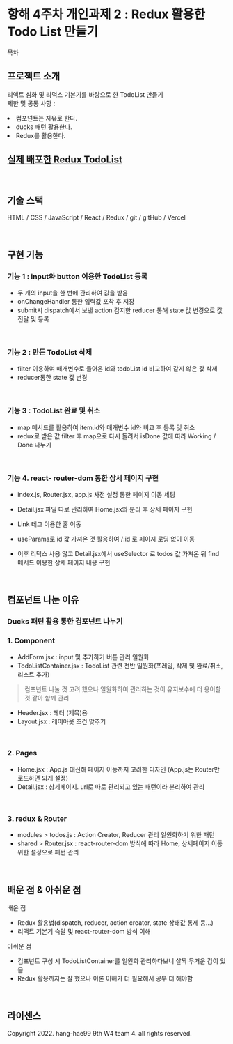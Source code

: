 # 항해 4주차 개인과제 2 : Redux 활용한 Todo List 만들기


목차

## 프로젝트 소개

<p align="justify">
리액트 심화 및 리덕스 기본기를 바탕으로 한 TodoList 만들기<br>
제한 및 공통 사항 : <br>
  <li> 컴포넌트는 자유로 한다.</li>
  <li> ducks 패턴 활용한다.</li>
  <li> Redux를 활용한다.</li>
</p>


## <a href="https://hanghea4w-damin0320.vercel.app/">실제 배포한 Redux TodoList</a>

<br>

## 기술 스택

HTML / CSS / JavaScript / React / Redux / git / gitHub / Vercel

<br>

## 구현 기능

### 기능 1 : input와 button 이용한 TodoList 등록
- 두 개의 input을 한 번에 관리하여 값을 받음
- onChangeHandler 통한 입력값 포착 후 저장
- submit시 dispatch에서 보낸 action 감지한 reducer 통해 state 값 변경으로 값 전달 및 등록
<br>

### 기능 2 : 만든 TodoList 삭제
- filter 이용하여 매개변수로 들어온 id와 todoList id 비교하여 같지 않은 값 삭제
- reducer통한 state 값 변경
<br>

### 기능 3 : TodoList 완료 및 취소
- map 메서드를 활용하여 item.id와 매개변수 id와 비교 후 등록 및 취소
- redux로 받은 값 filter 후 map으로 다시 돌려서 isDone 값에 따라 Working / Done 나누기
<br>

### 기능 4. react- router-dom 통한 상세 페이지 구현
- index.js, Router.jsx, app.js 사전 설정 통한 페이지 이동 세팅
- Detail.jsx 파일 따로 관리하여 Home.jsx와 분리 후 상세 페이지 구현
- Link 테그 이용한 홈 이동
- useParams로 id 값 가져온 것 활용하여 /:id 로 페이지 로딩 없이 이동

- 이후 리덕스 사용 않고 Detail.jsx에서 useSelector 로 todos 값 가져온 뒤 find 메서드 이용한 상세 페이지 내용 구현

<br>

## 컴포넌트 나눈 이유

### Ducks 패턴 활용 통한 컴포넌트 나누기

### 1. Component
- AddForm.jsx : input 및 추가하기 버튼 관리 일원화
- TodoListContainer.jsx : TodoList 관련 전반 일원화(프레임, 삭제 및 완료/취소, 리스트 추가)
> 컴포넌트 나눌 것 고려 했으나 일원화하여 관리하는 것이 유지보수에 더 용이할 것 같아 함께 관리
- Header.jsx : 헤더 (제목)용
- Layout.jsx : 레이아웃 조건 맞추기

<br>

### 2. Pages
- Home.jsx : App.js 대신해 페이지 이동까지 고려한 디자인 (App.js는 Router만 로드하면 되게 설정)
- Detail.jsx : 상세페이지. url로 따로 관리되고 있는 패턴이라 분리하여 관리


<br>

### 3. redux & Router
- modules > todos.js : Action Creator, Reducer 관리 일원화하기 위한 패턴
- shared > Router.jsx : react-router-dom 방식에 따라 Home, 상세페이지 이동 위한 설정으로 패턴 관리


<br>

## 배운 점 & 아쉬운 점


배운 점 <br>
- Redux 활용법(dispatch, reducer, action creator, state 상태값 통제 등...)
- 리액트 기본기 숙달 및 react-router-dom 방식 이해

아쉬운 점 <br>
- 컴포넌트 구성 시 TodoListContainer를 일원화 관리하다보니 살짝 무거운 감이 있음
- Redux 활용까지는 잘 했으나 이론 이해가 더 필요해서 공부 더 해야함

<p align="justify">

</p>

<br>

## 라이센스

Copyright 2022. hang-hae99 9th W4 team 4. all rights reserved.
